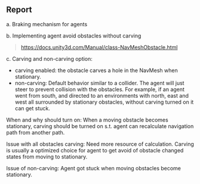 ## Report

a. Braking mechanism for agents



b. Implementing agent avoid obstacles without carving



> https://docs.unity3d.com/Manual/class-NavMeshObstacle.html

c. Carving and non-carving option:

* carving enabled:  the obstacle carves a hole in the NavMesh when stationary. 
* non-carving: Default behavior similar to a collider. The agent will just steer to prevent collision with the obstacles. For example, if an agent went from south, and directed to an environments with north, east and west all surrounded by stationary obstacles, without carving turned on it can get stuck. 

When and why should turn on: When a moving obstacle becomes stationary, carving should be turned on s.t. agent can recalculate navigation path  from another path.

Issue with all obstacles carving: Need more resource of calculation. Carving is usually a optimized choice for agent to get avoid of  obstacle changed states from moving to stationary. 

Issue of non-carving: Agent got stuck when moving obstacles become stationary. 

